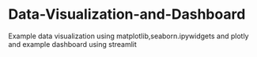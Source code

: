 # Data-Visualization-and-Dashboard
Example data visualization using matplotlib,seaborn.ipywidgets and plotly and example dashboard using streamlit
